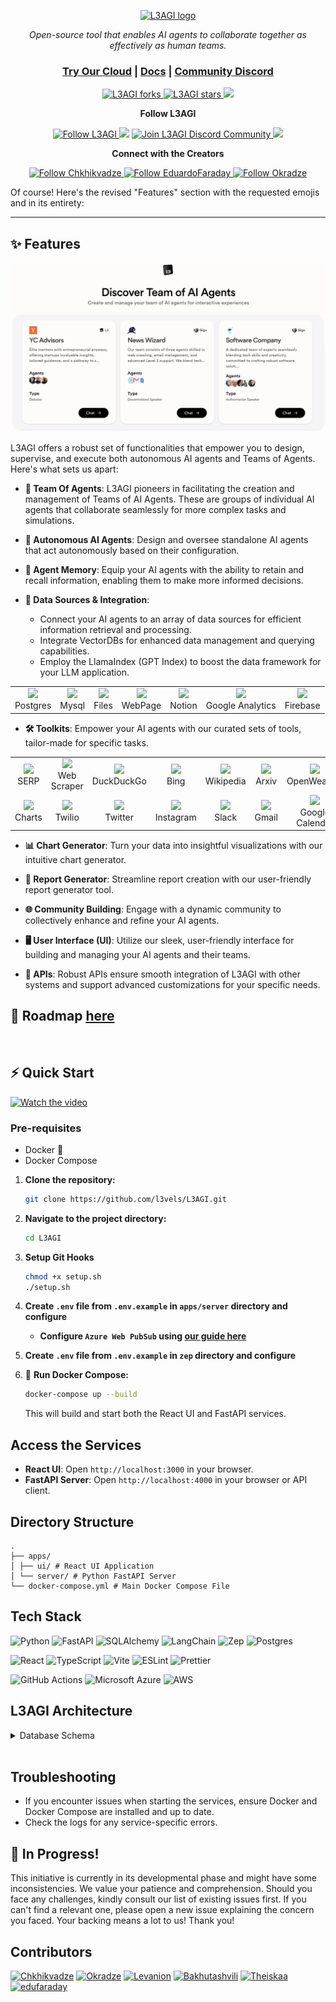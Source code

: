 <p align="center">
  <a href="https://l3agi.com//#gh-light-mode-only">
    <img src="./apps/ui/src/assets/images/l3_logo.png" alt="L3AGI logo" width="150px" height="150px"/>
  </a>
</p>

<p align="center"><i>Open-source tool that enables AI agents to collaborate together as effectively as human teams.</i></p>
    
<h3 align="center">
	<a href="https://l3agi.com?utm_medium=community&utm_source=github">Try Our Cloud</a>
	<span> | </span>
	<a href="./docs/basic.md">Docs</a>
	<span> | </span>
	<a href="https://discord.gg/FcVZKcaRCV">Community Discord</a>
</h3>

<p align="center">
<a href="https://github.com/l3vels/L3AGI/fork" target="blank">
<img src="https://img.shields.io/github/forks/l3vels/L3AGI?style=for-the-badge" alt="L3AGI forks"/>
</a>

<a href="https://github.com/l3vels/L3AGI/stargazers" target="blank">
<img src="https://img.shields.io/github/stars/l3vels/L3AGI?style=for-the-badge" alt="L3AGI stars"/>
</a>
<a href='https://github.com/l3vels/L3AGI/releases'>
<img src='https://img.shields.io/github/release/l3vels/L3AGI?&label=Latest&style=for-the-badge'>
</a>

</p>

<p align="center"><b>Follow L3AGI </b></p>

<p align="center">
<a href="https://twitter.com/l3velshq" target="blank">
<img src="https://img.shields.io/twitter/follow/l3vels?label=Follow: l3vels&style=social" alt="Follow L3AGI"/>
</a>
<a href="https://www.reddit.com/r/L3AGI/" target="_blank"><img src="https://img.shields.io/twitter/url?label=/r/L3AGI&logo=reddit&style=social&url=https://github.com/l3vels/L3AGI"/></a>

<a href="https://discord.gg/FcVZKcaRCV" target="blank">
<img src="https://img.shields.io/discord/1085735429426401340?label=Join%20L3AGI&logo=discord&style=social" alt="Join L3AGI Discord Community"/>
</a>
<a href="https://www.youtube.com/@L3AGI" target="_blank"><img src="https://img.shields.io/twitter/url?label=Youtube&logo=youtube&style=social&url=https://github.com/l3vels/L3AGI"/></a>
</p>

<p align="center"><b>Connect with the Creators </b></p>

<p align="center">
<a href="https://twitter.com/gigch_eth" target="blank">
<img src="https://img.shields.io/twitter/follow/gigch_eth?label=Follow: Giga&style=social" alt="Follow Chkhikvadze"/>
</a>
<a href="https://twitter.com/EduardoFaraday" target="blank">
<img src="https://img.shields.io/twitter/follow/EduardoFaraday?label=Follow: EduardoFaraday&style=social" alt="Follow EduardoFaraday"/>
</a>
<a href="https://twitter.com/MOkradze" target="blank">
<img src="https://img.shields.io/twitter/follow/MOkradze?label=Follow: MOkradze&style=social" alt="Follow Okradze"/>
</a>
</p>

Of course! Here's the revised "Features" section with the requested emojis and in its entirety:

---

## ✨ Features

<a href="https://youtu.be/i84RodECglM" target="_blank" rel="noopener noreferrer">
    <img src="docs/assets/playYTFeatures.png" alt="Watch the video">
</a>

L3AGI offers a robust set of functionalities that empower you to design, supervise, and execute both autonomous AI agents and Teams of Agents. Here's what sets us apart:

- **🤖 Team Of Agents**: L3AGI pioneers in facilitating the creation and management of Teams of AI Agents. These are groups of individual AI agents that collaborate seamlessly for more complex tasks and simulations.

- **🔧 Autonomous AI Agents**: Design and oversee standalone AI agents that act autonomously based on their configuration.

- **🧠 Agent Memory**: Equip your AI agents with the ability to retain and recall information, enabling them to make more informed decisions.

- **🔗 Data Sources & Integration**:
  - Connect your AI agents to an array of data sources for efficient information retrieval and processing.
  - Integrate VectorDBs for enhanced data management and querying capabilities.
  - Employ the LlamaIndex (GPT Index) to boost the data framework for your LLM application.

<table align="center" border="0">
  <tr>
    <td align="center"><img src="./apps/ui/src/assets/images/postgres.png" width="50px"><br>Postgres</td>
    <td align="center"><img src="./apps/ui/src/assets/images/mySql.png" width="50px"><br>Mysql</td>
    <td align="center"><img src="./apps/ui/src/assets/images/uploadFile.png" width="50px"><br>Files</td>
    <td align="center"><img src="./apps/ui/src/assets/images/web_black.png" width="50px"><br>WebPage</td>
    <td align="center"><img src="./apps/ui/src/assets/images/notionLogo.png" width="50px"><br>Notion</td>
    <td align="center"><img src="./apps/ui/src/assets/images/google_analytics.png" width="50px"><br>Google Analytics</td>
    <td align="center"><img src="./apps/ui/src/assets/images/firebase.svg" width="50px"><br>Firebase</td>
  </tr>
</table>

- **🛠 Toolkits**: Empower your AI agents with our curated sets of tools, tailor-made for specific tasks.

<table align="center" border="0">
  <tr>
    <td align="center"><img src="./apps/ui/src/assets/tools/google.png" width="35px"><br>SERP</td>
    <td align="center"><img src="./apps/ui/src/assets/tools/webscrapping.png" width="35px"><br>Web Scraper</td>
    <td align="center"><img src="./apps/ui/src/assets/tools/DuckDuckGo.png" width="35px"><br>DuckDuckGo</td>
    <td align="center"><img src="./apps/ui/src/assets/tools/bing.png" width="35px"><br>Bing</td>
    <td align="center"><img src="./apps/ui/src/assets/tools/wikipedia.png" width="35px"><br>Wikipedia</td>
    <td align="center"><img src="./apps/ui/src/assets/tools/arxiv.jpeg" width="35px"><br>Arxiv</td>
    <td align="center"><img src="./apps/ui/src/assets/tools/openweather.svg" width="35px"><br>OpenWeather</td>
  </tr>
  <tr>
    <td align="center"><img src="./apps/ui/src/assets/tools/chart.png" width="35px"><br>Charts</td>
    <td align="center"><img src="./apps/ui/src/assets/tools/twilio.png" width="35px"><br>Twilio</td>
    <td align="center"><img src="./apps/ui/src/assets/tools/twitter.png" width="35px"><br>Twitter</td>
    <td align="center"><img src="./apps/ui/src/assets/tools/instagram.webp" width="35px"><br>Instagram</td>
    <td align="center"><img src="./apps/ui/src/assets/tools/slack.png" width="35px"><br>Slack</td>
    <td align="center"><img src="./apps/ui/src/assets/tools/gmail.png" width="35px"><br>Gmail</td>
    <td align="center"><img src="./apps/ui/src/assets/tools/googleCalendar.png" width="35px"><br>Google Calendar</td>
  </tr>
</table>

- **📊 Chart Generator**: Turn your data into insightful visualizations with our intuitive chart generator.

- **📄 Report Generator**: Streamline report creation with our user-friendly report generator tool.

- **🌐 Community Building**: Engage with a dynamic community to collectively enhance and refine your AI agents.

- **🖥 User Interface (UI)**: Utilize our sleek, user-friendly interface for building and managing your AI agents and their teams.

- **📡 APIs**: Robust APIs ensure smooth integration of L3AGI with other systems and support advanced customizations for your specific needs.

## 🚀 Roadmap [here](https://github.com/orgs/l3vels/projects/1)

<br>

## ⚡ Quick Start

<a href="https://youtu.be/-dFJiypmCJA" target="_blank" rel="noopener noreferrer">
    <img src="docs/assets/quickstart.png" alt="Watch the video">
</a>

### Pre-requisites

- Docker 🐳
- Docker Compose

1. **Clone the repository:**

   ```bash
   git clone https://github.com/l3vels/L3AGI.git
   ```

2. **Navigate to the project directory:**

   ```bash
   cd L3AGI
   ```

3. **Setup Git Hooks**

   ```bash
   chmod +x setup.sh
   ./setup.sh
   ```

4. **Create `.env` file from `.env.example` in `apps/server` directory and configure**
   - **Configure `Azure Web PubSub` using [our guide here](docs/azure.md)**
5. **Create `.env` file from `.env.example` in `zep` directory and configure**

6. 🐳 **Run Docker Compose:**

   ```bash
   docker-compose up --build
   ```

   This will build and start both the React UI and FastAPI services.

## Access the Services

- **React UI**: Open `http://localhost:3000` in your browser.
- **FastAPI Server**: Open `http://localhost:4000` in your browser or API client.

## Directory Structure

```
.
├── apps/
│ ├── ui/ # React UI Application
│ └── server/ # Python FastAPI Server
└── docker-compose.yml # Main Docker Compose File
```

## Tech Stack

![Python](https://img.shields.io/badge/python-3670A0?style=for-the-badge&logo=python&logoColor=ffdd54)
![FastAPI](https://img.shields.io/badge/FastAPI-009688?style=for-the-badge&logo=FastAPI&logoColor=white)
![SQLAlchemy](https://img.shields.io/badge/SQLAlchemy-6f7f6f?style=for-the-badge&logo=SQLAlchemy&logoColor=white)
![LangChain](https://img.shields.io/badge/LangChain-b7d019?style=for-the-badge&logo=LangChain&logoColor=white)
![Zep](https://img.shields.io/badge/Zep-7e56c2?style=for-the-badge&logo=zep&logoColor=white)
![Postgres](https://img.shields.io/badge/PostgreSQL-316192?style=for-the-badge&logo=postgresql&logoColor=white)

![React](https://img.shields.io/badge/React-20232A?style=for-the-badge&logo=react&logoColor=61DAFB)
![TypeScript](https://img.shields.io/badge/TypeScript-007ACC?style=for-the-badge&logo=typescript&logoColor=white)
![Vite](https://img.shields.io/badge/Vite-B73BFE?style=for-the-badge&logo=vite&logoColor=FFD62E)
![ESLint](https://img.shields.io/badge/eslint-3A33D1?style=for-the-badge&logo=eslint&logoColor=white)
![Prettier](https://img.shields.io/badge/prettier-1A2C34?style=for-the-badge&logo=prettier&logoColor=F7BA3E)

![GitHub Actions](https://img.shields.io/badge/github%20actions-%232671E5.svg?style=for-the-badge&logo=githubactions&logoColor=white)
![Microsoft Azure](https://img.shields.io/badge/Microsoft_Azure-0089D6?style=for-the-badge&logo=microsoft-azure&logoColor=white)
![AWS](https://img.shields.io/badge/Amazon_AWS-232F3E?style=for-the-badge&logo=amazon-aws&logoColor=white)

## L3AGI Architecture

<details>
  <summary>Database Schema</summary>
  
  ![DB ERD](docs/assets/ERD.jpg)
</details>

<br/>

## Troubleshooting

- If you encounter issues when starting the services, ensure Docker and Docker Compose are installed and up to date.
- Check the logs for any service-specific errors.

## 🚧 In Progress!

This initiative is currently in its developmental phase and might have some inconsistencies. We value your patience and comprehension. Should you face any challenges, kindly consult our list of existing issues first. If you can't find a relevant one, please open a new issue explaining the concern you faced. Your backing means a lot to us! Thank you!

## Contributors

[![Chkhikvadze](https://images.weserv.nl/?url=https://avatars.githubusercontent.com/u/10281306?v=4&w=50&h=50&mask=circle)](https://github.com/Chkhikvadze)
[![Okradze](https://images.weserv.nl/?url=https://avatars.githubusercontent.com/u/22216909?v=4&w=50&h=50&mask=circle)](https://github.com/okradze)
[![Levanion](https://images.weserv.nl/?url=https://avatars.githubusercontent.com/u/91427080?v=4&w=50&h=50&mask=circle)](https://github.com/levanion)
[![Bakhutashvili](https://images.weserv.nl/?url=https://avatars.githubusercontent.com/u/85249145?v=4&w=50&h=50&mask=circle)](https://github.com/DavitBakhutashvili)
[![Theiskaa](https://images.weserv.nl/?url=https://avatars.githubusercontent.com/u/59066341?v=4&w=50&h=50&mask=circle)](https://github.com/theiskaa)
[![edufaraday](https://images.weserv.nl/?url=https://avatars.githubusercontent.com/u/56274334?v=4&w=50&h=50&mask=circle)](https://github.com/edufaraday)